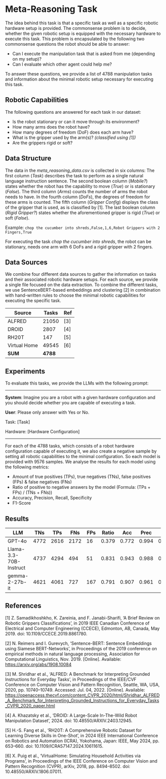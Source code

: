 # Meta-Reasoning Task

The idea behind this task is that a specific task as well as a specific robotic hardware setup is provided.
The commonsense problem is to decide, whether the given robotic setup is equipped with the necessary hardware to execute this task.
This problem is encapsulated by the following two commonsense questions the robot should be able to answer:

- Can I execute the manipulation task that is asked from me (depending on my setup)?
- Can I evaluate which other agent could help me?

To answer these questions, we provide a list of 4788 manipulation tasks and information about the minimal robotic setup necessary for executing this task.

## Robotic Capabilities

The following questions are answered for each task in our dataset:
- Is the robot stationary or can it move through its environment?
- How many arms does the robot have?
- How many degrees of freedom (DoF) does each arm have?
- What is the gripper used by the arm(s)? *(classified using [1])*
- Are the grippers rigid or soft?

## Data Structure

The data in the *meta_reasoning_data.csv* is collected in six columns:
The first column (*Task*) describes the task to perform as a single natural language instruction sentence.
The second boolean column (*Mobile?*) states whether the robot has the capability to move (*True*) or is stationary (*False*).
The third column (*Arms*) counts the number of arms the robot needs to have.
In the fourth column (*DoFs*), the degrees of freedom for these arms is counted.
The fifth column (*Gripper Config*) displays the class of the gripper that is used, as is classified by [1].
The last boolean column (*Rigid Gripper?*) states whether the aforementioned gripper is rigid (*True*) or soft (*False*).

Example:
```chop the cucumber into shreds,False,1,6,Robot Grippers with 2 Fingers,True```

For executing the task *chop the cucumber into shreds*, the robot can be stationary, needs one arm with 6 DoFs and a rigid gripper with 2 fingers.

## Data Sources

We combine four different data sources to gather the information on tasks and their associated robotic hardware setups.
For each source, we provide a single file focused on the data extraction.
To combine the different tasks, we use SentenceBERT-based embeddings and clustering [2] in combination with hand-written rules to choose the minimal robotic capabilities for executing the specific task.

| Source         | Tasks    | Ref |
|----------------|----------|-----|
| ALFRED         | 21050    | [3] |
| DROID          | 2807     | [4] |
| RH20T          | 147      | [5] |
| Virtual Home   | 49545    | [6] |
| **SUM**        | **4788** |     |

## Experiments

To evaluate this tasks, we provide the LLMs with the following prompt:

---
**System**: Imagine you are a robot with a given hardware configuration and you should decide whether you are capable of executing a task.

**User**: Please only answer with Yes or No.

Task: [Task]

Hardware: [Hardware Configuration] 

---

For each of the 4788 tasks, which consists of a robot hardware configuration capable of executing it, we also create a negative sample by setting all robotic capabilities to the minimal configuration.
So each model is provided with 9576 samples.
We analyse the results for each model using the following metrics:
- Amount of true positives (TPs), true negatives (TNs), false positives (FPs) & false negatives (FNs)
- Ratio of positive to negative answers by the model (Formula: (TPs + FPs) / (TNs + FNs))
- Accuracy, Precision, Recall, Specificity
- F1-Score

## Results

| LLM                 | TNs  | TPs  | FNs  | FPs | Ratio | Acc   | Prec  | Rec   | Spec  | F1    |
| ------------------- | ---- | ---- | ---- | --- | ----- | ----- | ----- | ----- | ----- | ----- |
| GPT-4o             | 4772 | 2616 | 2172 | 16  | 0.379 | 0.772 | 0.994 | 0.546 | 0.997 | 0.705 |
| Llama-3.3-70B-Instruct | 4737 | 4294 | 494  | 51  | 0.831 | 0.943 | 0.988 | 0.897 | 0.989 | 0.940 |
| gemma-2-27b-it      | 4621 | 4061 | 727  | 167 | 0.791 | 0.907 | 0.961 | 0.848 | 0.965 | 0.901 |

## References

[1] Z. Samadikhoshkho, K. Zareinia, and F. Janabi-Sharifi, ‘A Brief Review on Robotic Grippers Classifications’, in 2019 IEEE Canadian Conference of Electrical and Computer Engineering (CCECE), Edmonton, AB, Canada, May 2019. doi: 10.1109/CCECE.2019.8861780.

[2] N. Reimers and I. Gurevych, ‘Sentence-BERT: Sentence Embeddings using Siamese BERT-Networks’, in Proceedings of the 2019 conference on empirical methods in natural language processing, Association for Computational Linguistics, Nov. 2019. [Online]. Available: https://arxiv.org/abs/1908.10084

[3] M. Shridhar et al., ‘ALFRED: A Benchmark for Interpreting Grounded Instructions for Everyday Tasks’, in Proceedings of the IEEE/CVF Conference on Computer Vision and Pattern Recognition, Seattle, WA, USA, 2020, pp. 10740–10749. Accessed: Jul. 04, 2022. [Online]. Available: https://openaccess.thecvf.com/content_CVPR_2020/html/Shridhar_ALFRED_A_Benchmark_for_Interpreting_Grounded_Instructions_for_Everyday_Tasks_CVPR_2020_paper.html

[4] A. Khazatsky et al., ‘DROID: A Large-Scale In-The-Wild Robot Manipulation Dataset’, 2024. doi: 10.48550/ARXIV.2403.12945.

[5] H.-S. Fang et al., ‘RH20T: A Comprehensive Robotic Dataset for Learning Diverse Skills in One-Shot’, in 2024 IEEE International Conference on Robotics and Automation (ICRA), Yokohama, Japan: IEEE, May 2024, pp. 653–660. doi: 10.1109/ICRA57147.2024.10611615.

[6] X. Puig et al., ‘VirtualHome: Simulating Household Activities via Programs’, in Proceedings of the IEEE Conference on Computer Vision and Pattern Recognition (CVPR), arXiv, 2018, pp. 8494–8502. doi: 10.48550/ARXIV.1806.07011.